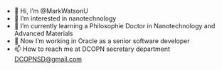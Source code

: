 - 👋 Hi, I’m @MarkWatsonU
- 👀 I’m interested in nanotechnology
- 🌱 I’m currently learning a Philosophie Doctor in Nanotechnology and Advanced Materials
- 💞️ Now I’m working in Oracle as a senior software developer
- 📫 How to reach me at DCOPN secretary department DCOPNSD@gmail.com
<!---
MarkWatsonU/MarkWatsonU is a ✨ special ✨ repository because its `README.md` (this file) appears on your GitHub profile.
You can click the Preview link to take a look at your changes.
--->
